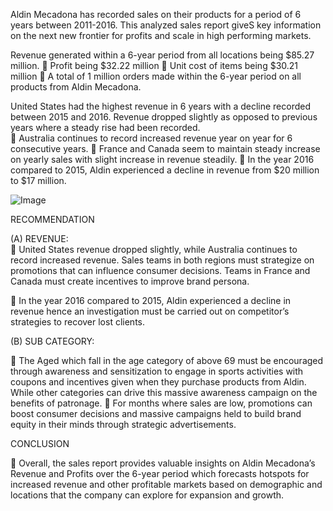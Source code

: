 Aldin Mecadona has recorded sales on their products for a period of 6 years between 2011-2016. This analyzed sales report giveS key information on the next new frontier for profits and scale in high performing markets.

Revenue generated within a 6-year period from all locations being $85.27 million. 
 Profit being $32.22 million 
 Unit cost of items being $30.21 million 
 A total of 1 million orders made within the 6-year period on all products from Aldin Mecadona. 


United States had the highest revenue in 6 years with a decline recorded between 2015 and 
2016. Revenue dropped slightly as opposed to previous years where a steady rise had been 
recorded.  
 Australia continues to record increased revenue year on year for 6 consecutive years. 
 France and Canada seem to maintain steady increase on yearly sales with slight increase in 
revenue steadily. 
 In the year 2016 compared to 2015, Aldin experienced a decline in revenue from $20 million 
to $17 million.

![Image](https://github.com/user-attachments/assets/a5ebdb4e-491f-4217-8969-9ac288da0286)

 RECOMMENDATION 

(A) REVENUE:  
 United States revenue dropped slightly, while Australia continues to record 
increased revenue. Sales teams in both regions must strategize on promotions that 
can influence consumer decisions. Teams in France and Canada must create 
incentives to improve brand persona. 

 In the year 2016 compared to 2015, Aldin experienced a decline in revenue hence 
an investigation must be carried out on competitor’s strategies to recover lost clients. 

(B) SUB CATEGORY:  

 The Aged which fall in the age category of above 69 must be encouraged through 
awareness and sensitization to engage in sports activities with coupons and 
incentives given when they purchase products from Aldin. While other categories 
can drive this massive awareness campaign on the benefits of patronage. 
 For months where sales are low, promotions can boost consumer decisions and 
massive campaigns held to build brand equity in their minds through strategic 
advertisements.

CONCLUSION 

 Overall, the sales report provides valuable insights on Aldin Mecadona’s Revenue 
and Profits over the 6-year period which forecasts hotspots for increased revenue 
and other profitable markets based on demographic and locations that the 
company can explore for expansion and growth. 



